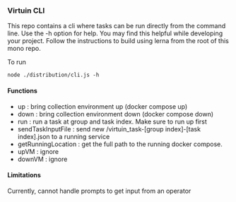 ### Virtuin CLI

This repo contains a cli where tasks can be run directly from the command line.
Use the -h option for help. You may find this helpful while developing your project.
Follow the instructions to build using lerna from the root of this mono repo.

To run

```
node ./distribution/cli.js -h
```

#### Functions
- up : bring collection environment up (docker compose up)
- down : bring collection environment down (docker compose down)
- run : run a task at group and task index. Make sure to run up first
- sendTaskInputFile : send new /virtuin_task-[group index]-[task index].json to a running service
- getRunningLocation : get the full path to the running docker compose.
- upVM : ignore
- downVM : ignore

#### Limitations

Currently, cannot handle prompts to get input from an operator
